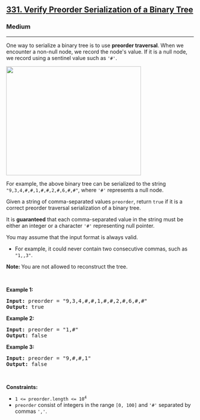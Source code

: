 <h2><a href="https://leetcode.com/problems/verify-preorder-serialization-of-a-binary-tree/">331. Verify Preorder Serialization of a Binary Tree</a></h2><h3>Medium</h3><hr><div style="user-select: auto;"><p style="user-select: auto;">One way to serialize a binary tree is to use <strong style="user-select: auto;">preorder traversal</strong>. When we encounter a non-null node, we record the node's value. If it is a null node, we record using a sentinel value such as <code style="user-select: auto;">'#'</code>.</p>
<img alt="" src="https://assets.leetcode.com/uploads/2021/03/12/pre-tree.jpg" style="width: 362px; height: 293px; user-select: auto;">
<p style="user-select: auto;">For example, the above binary tree can be serialized to the string <code style="user-select: auto;">"9,3,4,#,#,1,#,#,2,#,6,#,#"</code>, where <code style="user-select: auto;">'#'</code> represents a null node.</p>

<p style="user-select: auto;">Given a string of comma-separated values <code style="user-select: auto;">preorder</code>, return <code style="user-select: auto;">true</code> if it is a correct preorder traversal serialization of a binary tree.</p>

<p style="user-select: auto;">It is <strong style="user-select: auto;">guaranteed</strong> that each comma-separated value in the string must be either an integer or a character <code style="user-select: auto;">'#'</code> representing null pointer.</p>

<p style="user-select: auto;">You may assume that the input format is always valid.</p>

<ul style="user-select: auto;">
	<li style="user-select: auto;">For example, it could never contain two consecutive commas, such as <code style="user-select: auto;">"1,,3"</code>.</li>
</ul>

<p style="user-select: auto;"><strong style="user-select: auto;">Note:&nbsp;</strong>You are not allowed to reconstruct the tree.</p>

<p style="user-select: auto;">&nbsp;</p>
<p style="user-select: auto;"><strong style="user-select: auto;">Example 1:</strong></p>
<pre style="user-select: auto;"><strong style="user-select: auto;">Input:</strong> preorder = "9,3,4,#,#,1,#,#,2,#,6,#,#"
<strong style="user-select: auto;">Output:</strong> true
</pre><p style="user-select: auto;"><strong style="user-select: auto;">Example 2:</strong></p>
<pre style="user-select: auto;"><strong style="user-select: auto;">Input:</strong> preorder = "1,#"
<strong style="user-select: auto;">Output:</strong> false
</pre><p style="user-select: auto;"><strong style="user-select: auto;">Example 3:</strong></p>
<pre style="user-select: auto;"><strong style="user-select: auto;">Input:</strong> preorder = "9,#,#,1"
<strong style="user-select: auto;">Output:</strong> false
</pre>
<p style="user-select: auto;">&nbsp;</p>
<p style="user-select: auto;"><strong style="user-select: auto;">Constraints:</strong></p>

<ul style="user-select: auto;">
	<li style="user-select: auto;"><code style="user-select: auto;">1 &lt;= preorder.length &lt;= 10<sup style="user-select: auto;">4</sup></code></li>
	<li style="user-select: auto;"><code style="user-select: auto;">preorder</code> consist of integers in the range <code style="user-select: auto;">[0, 100]</code> and <code style="user-select: auto;">'#'</code> separated by commas <code style="user-select: auto;">','</code>.</li>
</ul>
</div>